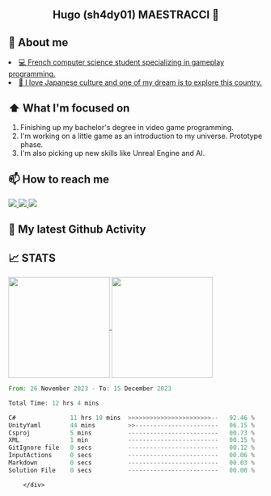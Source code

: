 <section>
    <h1 align="center">Hugo (sh4dy01) MAESTRACCI 👋</h1>
</section>

<section>
  <h2> 📖 About me </h2> 
  <u>
    <li>💻 French computer science student specializing in gameplay programming.</li>
    <li>🗾 I love Japanese culture and one of my dream is to explore this country.</li>
  </u>
</section>

<section>
    <h2> ⬆ What I'm focused on </h2> 
  <div>
      <ol>
        <li>Finishing up my bachelor's degree in video game programming.</li>
        <li>I'm working on a little game as an introduction to my universe. Prototype phase.</li>
        <li>I'm also picking up new skills like Unreal Engine and AI.</li>
      </ol>
  </div>
</section>

<section>
  <h2> 📫 How to reach me </h2>
  <div>
    <!-- LinkedIn -->
    <a href="https://www.linkedin.com/in/hmaestracci" class="contact-item">
      <img src="https://img.shields.io/badge/LinkedIn-0077B5?style=for-the-badge&logo=linkedin&logoColor=white"/>
    </a>
    <!-- Gmail -->
    <a href="mailto:h.maestracci83@gmail.com" class="contact-item">
      <img src="https://img.shields.io/badge/Gmail-D14836?style=for-the-badge&logo=gmail&logoColor=white"/>
    </a>
    <!-- Discord -->
    <a href="https://discord.com/users/267298053315100692" class="contact-item">
      <img src="https://img.shields.io/badge/Discord-7289DA?style=for-the-badge&logo=discord&logoColor=white"/>
    </a>
  </div>
</section>

## 🔔 My latest Github Activity
<!--START_SECTION:activity-->

<!--END_SECTION:activity-->

<!-- TODO-IST:START -->

<!-- TODO-IST:END -->
## 📈 STATS
<section>
  <div>
    <a href="https://github.com/anuraghazra/github-readme-stats">
      <img height=200 align="center" src="https://github-readme-stats.vercel.app/api?username=sh4dy01&show_icons=true&theme=darcula&include_all_commits=true" />
    </a>
    <a href="https://github.com/anuraghazra/convoychat">
      <img height=200 align="center" src="https://github-readme-stats.vercel.app/api/top-langs/?username=sh4dy01&hide=TeX,JavaScript,PLSQL,C&layout=compact&theme=darcula" />
    </a>  
      <!-- disabled for now
    <a href="https://wakatime.com/">
       <img height=200 align="center" src="https://github-readme-stats.vercel.app/api/wakatime?username=sh4dy01)](https://github.com/anuraghazra/github-readme-stats"/>
    </a>
      -->
        <div>
        <!--START_SECTION:waka-->

```rust
From: 26 November 2023 - To: 15 December 2023

Total Time: 12 hrs 4 mins

C#               11 hrs 10 mins  >>>>>>>>>>>>>>>>>>>>>>>--   92.46 %
UnityYaml        44 mins         >>-----------------------   06.15 %
Csproj           5 mins          -------------------------   00.73 %
XML              1 min           -------------------------   00.15 %
GitIgnore file   0 secs          -------------------------   00.12 %
InputActions     0 secs          -------------------------   00.06 %
Markdown         0 secs          -------------------------   00.03 %
Solution File    0 secs          -------------------------   00.00 %
```

<!--END_SECTION:waka-->
        </div>
  </div>
</section>

    
<!-- disabled for now
[![Visitors](https://api.visitorbadge.io/api/visitors?path=sh4dy01&countColor=%23263759&style=flat&labelStyle=upper)](https://visitorbadge.io/status?path=sh4dy01)

**sh4dy01/sh4dy01** is a ✨ _special_ ✨ repository because its `README.md` (this file) appears on your GitHub profile.

Here are some ideas to get you started:

- 🔭 I’m currently working on ...
- 🌱 I’m currently learning ...
- 👯 I’m looking to collaborate on ...
- 🤔 I’m looking for help with ...
- 💬 Ask me about ...
- 📫 How to reach me: ...
- 😄 Pronouns: ...
- ⚡ Fun fact: ...
-->
